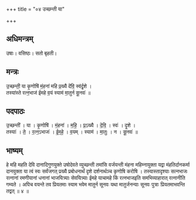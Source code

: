 +++
title = "०४ उच्छन्ती या"

+++
## अधिमन्त्रम्
उषाः। वसिष्ठः। सतो बृहती।

## मन्त्रः
उ॒च्छन्ती॒ या कृ॒णोषि॑ मं॒हना॑ महि प्र॒ख्यै दे॑वि॒ स्व॑र्दृ॒शे ।  
तस्या॑स्ते रत्न॒भाज॑ ईमहे व॒यं स्याम॑ मा॒तुर्न सू॒नवः॑ ॥

## पदपाठः
उ॒च्छन्ती॑ । या । कृ॒णोषि॑ । मं॒हना॑ । म॒हि॒ । प्र॒ऽख्यै । दे॒वि॒ । स्वः॑ । दृ॒शे ।  
तस्याः॑ । ते॒ । र॒त्न॒ऽभाजः॑ । ई॒म॒हे॒ । व॒यम् । स्याम॑ । मा॒तुः । न । सू॒नवः॑ ॥

## भाष्यम्
हे महि महति देवि दानादिगुणयुक्ते उषोदेवते व्युच्छन्ती तमांसि वर्जयन्ती मंहना महिम्नायुक्ता यद्वा मंहतिर्दानकर्मा दानयुक्ता या त्वं स्वः सर्वंजगत् प्रख्यै प्रबोधनार्थं दृशे दर्शनार्थञ्च कृणोषि करोषि । तस्यास्तादृश्याः सत्नभाजः रत्नानां रमणीयानां धनानां भाजयित्र्याः सेवयित्र्याः ईमहे याचामहे किं रत्नभाजइति समभिव्याहारात् रत्नानीति गम्यते । अपिच वयन्ते तव प्रियतमाः स्याम भवेम मातुर्न सूनवः यथा मातुर्जनन्याः सूनवः पुत्राः प्रियतमाभवन्ति तद्वत् ॥ ४ ॥